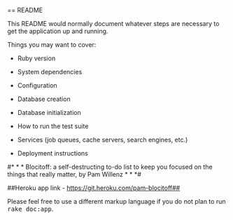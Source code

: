 == README

This README would normally document whatever steps are necessary to get the
application up and running.

Things you may want to cover:

* Ruby version

* System dependencies

* Configuration

* Database creation

* Database initialization

* How to run the test suite

* Services (job queues, cache servers, search engines, etc.)

* Deployment instructions

#* * * Blocitoff: a self-destructing to-do list to keep you focused on the things that really matter, by Pam Willenz * * *#

##Heroku app link - https://git.heroku.com/pam-blocitoff##


Please feel free to use a different markup language if you do not plan to run
<tt>rake doc:app</tt>.
